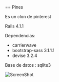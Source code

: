 ==  Pines

Es un clon de pinterest

Rails 4.1.1

Dependencias: 

* carrierwave
* bootstrap-sass 3.1.1.1
* devise 3.2.4

Base de datos : sqlite3

![ScreenShot](https://raw.github.com/pau87x/Pines/master/screenshot.png)

